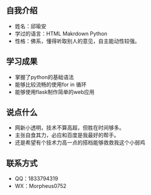 ## 自我介绍
- 姓名：邱瑜安
- 学过的语言：HTML Makrdown Python
- 性格：佛系，懂得听取别人的意见，自主能动性较强。

## 学习成果
- 掌握了python的基础语法
- 能够比较流畅的使用for in 循环
- 能够使用flask制作简单的web应用

## 说点什么
- 网新小透明，技术不算高超，但胜在时间够多。
- 主张自食其力，必应和百度是我最好的帮手。
- 还是希望有个技术力高一点的搭档能够救救我这个小弱鸡

## 联系方式
- QQ：1833794319
- WX：Morpheus0752
